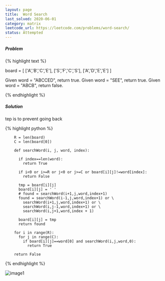 ```yaml
---
layout: page
title:  Word Search
last_solved: 2020-06-01
category: matrix
leetcode_url: https://leetcode.com/problems/word-search/
status: Attempted
---
```


##### Problem

{% highlight text %}

board =
[
  ['A','B','C','E'],
  ['S','F','C','S'],
  ['A','D','E','E']
]

Given word = "ABCCED", return true.
Given word = "SEE", return true.
Given word = "ABCB", return false.

{% endhighlight %}

##### Solution

tep is to prevent going back

{% highlight python %}


        R = len(board)
        C = len(board[0])

        def searchWord(i, j, word, index):

          if index==len(word):
            return True

          if i<0 or i>=R or j<0 or j>=C or board[i][j]!=word[index]:
            return False

          tmp = board[i][j]
          board[i][j] = ' '
          # found = searchWord(i+1,j,word,index+1)
          found = searchWord(i-1,j,word,index+1) or \
            searchWord(i+1,j,word,index+1) or \
            searchWord(i,j-1,word,index+1) or \
            searchWord(i,j+1,word,index + 1)

          board[i][j] = tmp
          return found

        for i in range(R):
          for j in range(C):
            if board[i][j]==word[0] and searchWord(i,j,word,0):
              return True

        return False

{% endhighlight %}


![image1]()